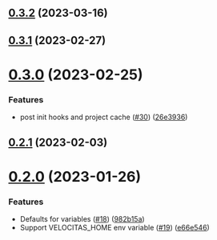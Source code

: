## [0.3.2](https://github.com/eclipse-velocitas/cli/compare/v0.3.1...v0.3.2) (2023-03-16)



## [0.3.1](https://github.com/eclipse-velocitas/cli/compare/v0.3.0...v0.3.1) (2023-02-27)



# [0.3.0](https://github.com/eclipse-velocitas/cli/compare/v0.2.1...v0.3.0) (2023-02-25)


### Features

* post init hooks and project cache ([#30](https://github.com/eclipse-velocitas/cli/issues/30)) ([26e3936](https://github.com/eclipse-velocitas/cli/commit/26e3936c996c9b8d9d792e29fe501958897d6b85))



## [0.2.1](https://github.com/eclipse-velocitas/cli/compare/v0.2.0...v0.2.1) (2023-02-03)



# [0.2.0](https://github.com/eclipse-velocitas/cli/compare/v0.1.2...v0.2.0) (2023-01-26)


### Features

* Defaults for variables ([#18](https://github.com/eclipse-velocitas/cli/issues/18)) ([982b15a](https://github.com/eclipse-velocitas/cli/commit/982b15a18a6893e9079a9d5710add635324725af))
* Support VELOCITAS_HOME env variable ([#19](https://github.com/eclipse-velocitas/cli/issues/19)) ([e66e546](https://github.com/eclipse-velocitas/cli/commit/e66e546926599f50f959be43f0d44d2990a2d7ac))



